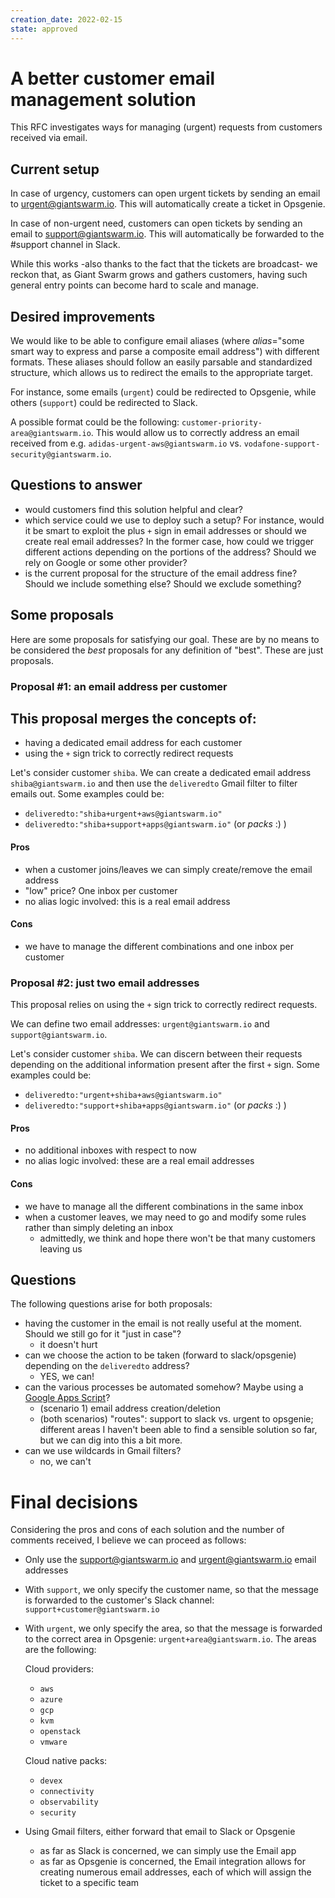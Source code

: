 ```yaml
---
creation_date: 2022-02-15
state: approved
---
```


# A better customer email management solution

This RFC investigates ways for managing (urgent) requests from customers received via email.

## Current setup

In case of urgency, customers can open urgent tickets by sending an email to urgent@giantswarm.io. This will automatically create a ticket in Opsgenie.

In case of non-urgent need, customers can open tickets by sending an email to support@giantswarm.io. This will automatically be forwarded to the #support channel in Slack.

While this works -also thanks to the fact that the tickets are broadcast- we reckon that, as Giant Swarm grows and gathers customers, having such general entry points can become hard to scale and manage.

## Desired improvements

We would like to be able to configure email aliases (where *alias*="some smart way to express and parse a composite email address") with different formats. These aliases should follow an easily parsable and standardized structure, which allows us to redirect the emails to the appropriate target.

For instance, some emails (`urgent`) could be redirected to Opsgenie, while others (`support`) could be redirected to Slack.

A possible format could be the following: `customer-priority-area@giantswarm.io`. This would allow us to correctly address an email received from e.g. `adidas-urgent-aws@giantswarm.io` vs. `vodafone-support-security@giantswarm.io`.

## Questions to answer

- would customers find this solution helpful and clear?
- which service could we use to deploy such a setup? For instance, would it be smart to exploit the plus `+` sign in email addresses or should we create real email addresses? In the former case, how could we trigger different actions depending on the portions of the address? Should we rely on Google or some other provider?
- is the current proposal for the structure of the email address fine? Should we include something else? Should we exclude something?

## Some proposals

Here are some proposals for satisfying our goal.
These are by no means to be considered the *best* proposals for any definition of "best". These are just proposals.

### Proposal #1: an email address per customer

This proposal merges the concepts of:
-
- having a dedicated email address for each customer
- using the `+` sign trick to correctly redirect requests

Let's consider customer `shiba`. We can create a dedicated email address `shiba@giantswarm.io` and then use the `deliveredto` Gmail filter to filter emails out. Some examples could be:

- `deliveredto:"shiba+urgent+aws@giantswarm.io"`
- `deliveredto:"shiba+support+apps@giantswarm.io"` (or *packs* :) )

#### Pros

- when a customer joins/leaves we can simply create/remove the email address
- "low" price? One inbox per customer
- no alias logic involved: this is a real email address

#### Cons

- we have to manage the different combinations and one inbox per customer

### Proposal #2: just two email addresses

This proposal relies on using the `+` sign trick to correctly redirect requests.

We can define two email addresses: `urgent@giantswarm.io` and `support@giantswarm.io`.

Let's consider customer `shiba`. We can discern between their requests depending on the additional information present after the first `+` sign. Some examples could be:

- `deliveredto:"urgent+shiba+aws@giantswarm.io"`
- `deliveredto:"support+shiba+apps@giantswarm.io"` (or *packs* :) )

#### Pros

- no additional inboxes with respect to now
- no alias logic involved: these are a real email addresses

#### Cons

- we have to manage all the different combinations in the same inbox
- when a customer leaves, we may need to go and modify some rules rather than simply deleting an inbox
  - admittedly, we think and hope there won't be that many customers leaving us

## Questions

The following questions arise for both proposals:

- having the customer in the email is not really useful at the moment. Should we still go for it "just in case"?
  - it doesn't hurt
- can we choose the action to be taken (forward to slack/opsgenie) depending on the `deliveredto` address?
  - YES, we can!
- can the various processes be automated somehow? Maybe using a [Google Apps Script](https://script.google.com/)?
  - (scenario 1) email address creation/deletion
  - (both scenarios) "routes": support to slack vs. urgent to opsgenie; different areas
  I haven't been able to find a sensible solution so far, but we can dig into this a bit more.
- can we use wildcards in Gmail filters?
  - no, we can't
# Final decisions

Considering the pros and cons of each solution and the number of comments received, I believe we can proceed as follows:

- Only use the support@giantswarm.io and urgent@giantswarm.io email addresses
- With `support`, we only specify the customer name, so that the message is forwarded to the customer's Slack channel: `support+customer@giantswarm.io`
- With `urgent`, we only specify the area, so that the message is forwarded to the correct area in Opsgenie: `urgent+area@giantswarm.io`. The areas are the following:

  Cloud providers:
    - `aws`
    - `azure`
    - `gcp`
    - `kvm`
    - `openstack`
    - `vmware`

  Cloud native packs:
    - `devex`
    - `connectivity`
    - `observability`
    - `security`
- Using Gmail filters, either forward that email to Slack or Opsgenie
  - as far as Slack is concerned, we can simply use the Email app
  - as far as Opsgenie is concerned, the Email integration allows for creating numerous email addresses, each of which will assign the ticket to a specific team
